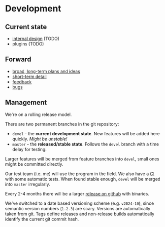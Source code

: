 # Development

## Current state

* [internal design](design/main.md) (TODO)
* plugins (TODO)

## Forward

* [broad, long-term plans and ideas](plans/goals.md)
* [short-term detail](plans/todo.md)
* [feedback](feedback)
* [bugs](bugs.md)

## Management

We're on a rolling release model.

There are two permanent branches in the git repository:
* `devel` - the __current development state__. New features will be added here quickly. _Might be unstable!_
* `master` - the __released/stable state__. Follows the `devel` branch with a time delay for testing.

Larger features will be merged from feature branches into `devel`, small ones might be committed directly.

Our test team (i.e. me) will use the program in the field. We also have a [CI](../.github/workflows/cmake-multi-platform.yml) with some automatic tests. When found stable enough, `devel` will be merged into `master` irregularly.

Every 2-4 months there will be a larger [release on github](https://github.com/momentarylapse/tsunami/releases) with binaries. 

We've switched to a date based versioning scheme (e.g. `v2024-10`), since semantic version numbers (`1.2.3`) are scary. Versions are automatically taken from git. Tags define releases and non-release builds automatically identify the current git commit hash.
